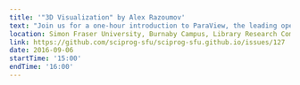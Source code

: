 ```yaml
---
title: '"3D Visualization" by Alex Razoumov'
text: "Join us for a one-hour introduction to ParaView, the leading open-source 3D scientific visualization package. We'll briefly go through the main features of this tool, from building a visualization pipeline to scripting and animation."
location: Simon Fraser University, Burnaby Campus, Library Research Commons
link: https://github.com/sciprog-sfu/sciprog-sfu.github.io/issues/127
date: 2016-09-06
startTime: '15:00'
endTime: '16:00'
---
```

